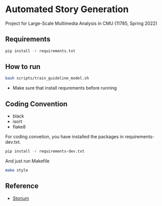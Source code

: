 # Automated Story Generation

Project for Large-Scale Multimedia Analysis in CMU (11785, Spring 2022)

## Requirements

```bash
pip install -r requirements.txt
```

## How to run

```bash
bash scripts/train_guideline_model.sh
```

- Make sure that install requrements before running

## Coding Convention

- black
- isort
- flake8

For coding convetion, you have installed the packages in requirements-dev.txt.
```bash
pip install -r requirements-dev.txt
```
And just run Makefile
```bash
make style
```

## Reference

- [Storium](https://github.com/dojoteef/storium-gpt2)

